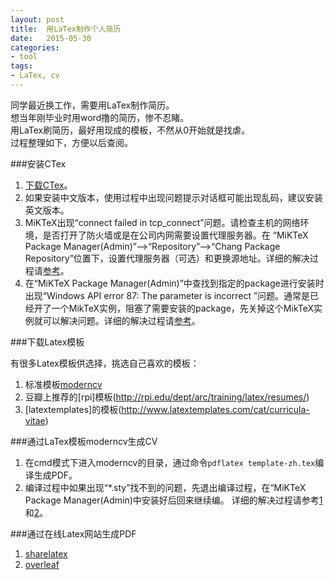 ```yaml
---
layout: post
title:  用LaTex制作个人简历
date:   2015-05-30
categories:
- tool
tags:
- LaTex, cv
---
```



同学最近换工作，需要用LaTex制作简历。<br />
想当年刚毕业时用word撸的简历，惨不忍睹。<br />
用LaTex刷简历，最好用现成的模板，不然从0开始就是找虐。<br />
过程整理如下，方便以后查阅。

###安装CTex

1. [下载CTex](http://www.ctex.org/CTeXDownload/)。
2. 如果安装中文版本，使用过程中出现问题提示对话框可能出现乱码，建议安装英文版本。
3. MiKTeX出现“connect failed in tcp_connect”问题。请检查主机的网络环境，是否打开了防火墙或是在公司内网需要设置代理服务器。在
“MiKTeX Package Manager(Admin)”-->“Repository”-->“Chang Package Repository”位置下，设置代理服务器（可选）和更换源地址。详细的解决过程请[参考](http://tex.stackexchange.com/questions/167562/miktex-connect-failed-in-tcp-connect)。
4. 在“MiKTeX Package Manager(Admin)”中查找到指定的package进行安装时出现“Windows API error 87: The parameter is incorrect ”问题。通常是已经开了一个MikTeX实例，阻塞了需要安装的package，先关掉这个MikTeX实例就可以解决问题。详细的解决过程请[参考](http://sourceforge.net/p/miktex/mailman/message/28809258/)。

###下载Latex模板

有很多Latex模板供选择，挑选自己喜欢的模板：<br />
1. 标准模板[moderncv](http://www.ctan.org/tex-archive/macros/latex/contrib/moderncv/)<br />
2. 豆瓣上推荐的[rpi]模板(http://rpi.edu/dept/arc/training/latex/resumes/)<br />
3. [latextemplates]的模板(http://www.latextemplates.com/cat/curricula-vitae)

###通过LaTex模板moderncv生成CV

1. 在cmd模式下进入moderncv的目录，通过命令`pdflatex template-zh.tex`编译生成PDF。
2. 编译过程中如果出现“*.sty”找不到的问题，先退出编译过程，在“MiKTeX Package Manager(Admin)中安装好后回来继续编。
详细的解决过程请参考[1](http://www.zhihu.com/question/30102699?sort=created)和[2](http://tex.stackexchange.com/questions/25564/missing-file-from-the-package-symbol)。


###通过在线Latex网站生成PDF

1. [sharelatex](https://www.sharelatex.com)
2. [overleaf](https://www.overleaf.com)

